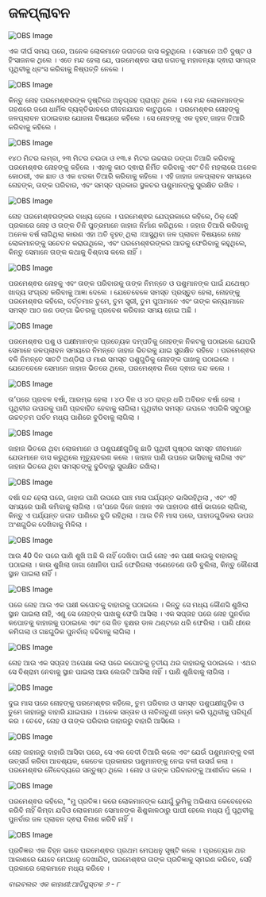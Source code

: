 # ଜଳପ୍ଲାବନ

![OBS Image](https://cdn.door43.org/obs/jpg/360px/obs-en-03-01.jpg)

ଏକ ଦୀର୍ଘ ସମୟ ପରେ,  ଅନେକ ଲୋକମାନେ ଜଗତରେ ବାସ କରୁଥିଲେ । ସେମାନେ ଅତି ଦୁଷ୍ଟ ଓ ହିଂସାଜନକ ଥିଲେ ।  ଏତେ ମନ୍ଦ ହେଲା ଯେ, ପରମେଶ୍ଵର ସାରା ଜଗତକୁ ମହାବନ୍ୟା ଦ୍ଵାରା ସମଗ୍ର  ପୃଥିବୀକୁ ଧ୍ବଂସ କରିବାକୁ ନିଷ୍ପତ୍ତି ନେଲେ ।

![OBS Image](https://cdn.door43.org/obs/jpg/360px/obs-en-03-02.jpg)

କିନ୍ତୁ ନୋହ ପରମେଶ୍ଵରଙ୍କ ଦୃଷ୍ଟିରେ ଅନୁଗ୍ରହ ପ୍ରାପ୍ତ ଥିଲେ । ସେ ମନ୍ଦ ଲୋକମାନଙ୍କ ଗହଣରେ  ଜଣେ ଧାର୍ମିକ ବ୍ୟକ୍ତିଭାବରେ ଜୀବନଯାପନ କାଟୁଥିଲେ । ପରମେଶ୍ଵର ନୋହଙ୍କୁ ଜଳପ୍ଲାବନ ପଠାଇବାର  ଯୋଜନା ବିଷୟରେ  କହିଲେ । ସେ ନୋହଙ୍କୁ ଏକ ବୃହତ୍ ଜାହଜ ତିଆରି କରିବାକୁ କହିଲେ । 

![OBS Image](https://cdn.door43.org/obs/jpg/360px/obs-en-03-03.jpg)

୧୪୦ ମିଟର ଲମ୍ବା, ୨୩ ମିଟର ଚଉଡା ଓ ୧୩.୫ ମିଟର ଉଚ୍ଚତାର ଡଙ୍ଗା ତିଆରି କରିବାକୁ ପରମେଶ୍ଵର ନୋହଙ୍କୁ କହିଲେ । ଏହାକୁ  କାଠ ଦ୍ଵାରା ନିର୍ମିତ କରିବାକୁ ଏବଂ ତିନି ମହଲାରେ ଅନେକ କୋଠରୀ, ଏକ ଛାତ ଓ ଏକ ଝରକା ତିଆରି କରିବାକୁ କହିଲେ । ଏହି ଜାହାଜ ଜଳପ୍ଲାବନ ସମୟରେ  ନୋହଙ୍କ, ତାଙ୍କ ପରିବାର, ଏବଂ ସମସ୍ତ ପ୍ରକାର ସ୍ଥଳଚର ପଶୁମାନଙ୍କୁ ସୁରକ୍ଷିତ ରଖିବ । 

![OBS Image](https://cdn.door43.org/obs/jpg/360px/obs-en-03-04.jpg)

ନୋହ ପରମେଶ୍ଵରଙ୍କର ବାଧ୍ୟ ହେଲେ । ପରମେଶ୍ଵର ଯେପ୍ରକାରେ କହିଲେ, ଠିକ୍ ସେହି ପ୍ରକାରେ ନୋହ ଓ ତାଙ୍କ ତିନି ପୁତ୍ରମାନେ ଜାହାଜ ନିର୍ମାଣ କରିଥିଲେ । ଜହାଜ ତିଆରି କରିବାକୁ ଅନେକ ବର୍ଷ ଲାଗିଥିଲା କାରଣ ଏହା ଅତି ବୃହତ୍ ଥିଲା ।ଆସୁଥିବା ଜଳ ପ୍ଲାବନ ବିଷୟରେ ନୋହ ଲୋକମାନଙ୍କୁ ସଚେତନ କରାଉଥିଲେ, ଏବଂ ପରମେଶ୍ଵରଙ୍କର ଆଡକୁ ଫେରିବାକୁ କହୁଥିଲେ, କିନ୍ତୁ ସେମାନେ ତାଙ୍କ କଥାକୁ ବିଶ୍ବାସ କଲେ ନାହିଁ । 

![OBS Image](https://cdn.door43.org/obs/jpg/360px/obs-en-03-05.jpg)

ପରମେଶ୍ଵର ନୋହକୁ ଏବଂ ତାଙ୍କ ପରିବାରକୁ ତାଙ୍କ ନିମନ୍ତେ ଓ ପଶୁମାନଙ୍କ ପାଇଁ ଯଥେଷ୍ଠ ଖାଦ୍ୟ ସଂଗ୍ରହ କରିବାକୁ ଆଜ୍ଞା ଦେଲେ । ଯେତେବେଳେ ସମସ୍ତ ପ୍ରସ୍ତୁତ ହେଲା, ନୋହଙ୍କୁ ପରମେଶ୍ଵର କହିଲେ, ବର୍ତ୍ତମାନ ତୁମେ, ତୁମ ସ୍ତ୍ରୀ, ତୁମ ପୁଅମାନେ ଏବଂ ତାଙ୍କ କନ୍ୟାମାନେ ସମସ୍ତ ଆଠ ଜଣ ଡଙ୍ଗା ଭିତରକୁ ପ୍ରବେଶ କରିବାର ସମୟ ହୋଇ ଅଛି । 

![OBS Image](https://cdn.door43.org/obs/jpg/360px/obs-en-03-06.jpg)

ପରମେଶ୍ଵର ପଶୁ ଓ ପକ୍ଷୀମାନଙ୍କ ପ୍ରତ୍ୟେକ ଦମ୍ପତିକୁ ନୋହଙ୍କ ନିକଟକୁ ପଠାଇଲେ ଯେପରି ସେମାନେ ଜଳପ୍ଲାବନ ସମୟରେ  ନିମନ୍ତେ ଜାହାଜ ଭିତରକୁ ଯାଇ ସୁରକ୍ଷିତ ରହିବେ  । ପରମେଶ୍ଵର ବଳି ନିମନ୍ତେ ସାତଟି ଅଣ୍ଡିରା ଓ ମାଈ ସମସ୍ତ ପଶୁଗୁଡିକୁ ନୋହଙ୍କ ପାଖକୁ ପଠାଇଲେ । ଯେତେବେଳେ ସେମାନେ ଜାହାଜ ଭିତରେ ଥିଲେ, ପରମେଶ୍ଵର ନିଜେ ଦ୍ଵାର ବନ୍ଦ କଲେ । 

![OBS Image](https://cdn.door43.org/obs/jpg/360px/obs-en-03-07.jpg)

ତା’ପରେ  ପ୍ରବଳ ବର୍ଷା, ଆରମ୍ଭ ହେଲା । ୪୦ ଦିନ ଓ ୪୦ ରାତ୍ର ଧରି ଅବିରତ ବର୍ଷା ହେଲା । ପୃଥିବୀର ଉପରକୁ ପାଣି ପ୍ରବାହିତ ହେବାକୁ ଲାଗିଲା। ପୃଥିବୀର ସମସ୍ତ ଉପରେ ଏପରିକି ସବୁଠାରୁ ଉଚ୍ଚତ୍ତମ ପର୍ବତ ମଧ୍ୟ ପାଣିରେ ବୁଡିବାକୁ ଲାଗିଲା  । 

![OBS Image](https://cdn.door43.org/obs/jpg/360px/obs-en-03-08.jpg)

ଜାହାଜ ଭିତରେ ଥିବା ଲୋକମାନେ  ଓ ପଶୁପକ୍ଷୀଗୁଡିକୁ ଛାଡି ପୃଥିବୀ ପୃଷ୍ଠର ସମସ୍ତ ଜୀବମାନେ ଯେଉମାନେ ବାସ କରୁଥିଲେ ମୃତ୍ୟୁବରଣ କଲେ । ଜାହାଜ ପାଣି ଉପରେ ଭାସିବାକୁ ଲାଗିଲା ଏବଂ ଜାହାଜ ଭିତରେ ଥିବା ସମସ୍ତଙ୍କୁ ବୁଡିବାରୁ ସୁରକ୍ଷିତ ରଖିଲା।   

![OBS Image](https://cdn.door43.org/obs/jpg/360px/obs-en-03-09.jpg)

ବର୍ଷା ବନ୍ଦ ହେଲା ପରେ, ଜାହାଜ ପାଣି ଉପରେ ପାଞ୍ଚ ମାସ ପର୍ଯ୍ୟନ୍ତ ଭାସିରହିଥିଲା , ଏବଂ ଏହି ସମୟରେ ପାଣି କମିବାକୁ ଲାଗିଲା । ତା’ପରେ ଦିନେ ଜାହାଜ ଏକ ପାହାଡର ଶୀର୍ଷ ଭାଗରେ ଲାଗିଲା, କିନ୍ତୁ ଏ ପର୍ଯ୍ୟନ୍ତ ଜଗତ ପାଣିରେ ବୁଡି ରହିଥିଲା । ଆଉ ତିନି ମାସ ପରେ, ପାହାଡଗୁଡିକର ଉପର ଅଂଶଗୁଡିକ ଦେଖିବାକୁ ମିଳିଲା । 

![OBS Image](https://cdn.door43.org/obs/jpg/360px/obs-en-03-10.jpg)

ଆଉ 40 ଦିନ ପରେ ପାଣି ଶୁଖି ଅଛି କି ନାହିଁ ଦେଖିବା ପାଇଁ  ନୋହ ଏକ ପକ୍ଷୀ କାଉକୁ ବାହାରକୁ ପଠାଇଲା । କାଉ ଶୁଖିଲା ଜାଗା ଖୋଜିବା ପାଇଁ ଫେରିଗଲା ଏଣେତେଣେ ଉଡି ବୁଲିଲା, କିନ୍ତୁ କୌଣସୀ ସ୍ଥାନ ପାଇଲା ନାହିଁ । 

![OBS Image](https://cdn.door43.org/obs/jpg/360px/obs-en-03-11.jpg)

ପରେ ନୋହ ଆଉ ଏକ ପକ୍ଷୀ କପୋତକୁ ବାହାରକୁ ପଠାଇଲେ । କିନ୍ତୁ ସେ ମଧ୍ୟ କୌଣସି ଶୁଖିଲା ସ୍ଥାନ ପାଇଲା ନାହି, ଏଣୁ ସେ ନୋହଙ୍କ ପାଖକୁ ଫେରି ଆସିଲା । ଏକ ସପ୍ତାହ ପରେ ନୋହ ପୁନର୍ବାର କପୋତକୁ ବାହାରକୁ ପଠାଇଲେ ଏବଂ ସେ ଜିତ ବୃକ୍ଷର ଡାଳ ଥଣ୍ଟରେ ଧରି ଫେରିଲା ।  ପାଣି ଧୀରେ କମିଗଲା ଓ ଗଛଗୁଡିକ ପୁନର୍ବାର୍ ବଢିବାକୁ ଲାଗିଲା ।  

![OBS Image](https://cdn.door43.org/obs/jpg/360px/obs-en-03-12.jpg)

 ନୋହ ଆଉ ଏକ ସପ୍ତାହ ଅପେକ୍ଷା କଲା ପରେ କପୋତକୁ ତୃତୀୟ ଥର ବାହାରକୁ ପଠାଇଲେ । ଏଥର ସେ ବିଶ୍ରାମ ନେବାକୁ ସ୍ଥାନ ପାଇଲା ଆଉ ଲେଉଟି ଆସିଲା ନାହିଁ । ପାଣି ଶୁଖିବାକୁ ଲାଗିଲା । 

![OBS Image](https://cdn.door43.org/obs/jpg/360px/obs-en-03-13.jpg)

ଦୁଇ ମାସ ପରେ ନୋହଙ୍କୁ ପରମେଶ୍ଵର କହିଲେ, ତୁମ ପରିବାର ଓ ସମସ୍ତ ପଶୁପକ୍ଷୀଗୁଡ଼ିକ ଓ ତୁମେ ଜାହାଜରୁ ବାହାରି ଯାଇପାର । ଅନେକ ସନ୍ତାନ ଓ ନାତିନାତୁଣୀ ଜନ୍ମ କରି ପୃଥିବୀକୁ ପରିପୂର୍ଣ କର । ତେବେ, ନୋହ ଓ ତାଙ୍କ ପରିବାର ଜାହାଜରୁ ବାହାରି ଆସିଲେ । 

![OBS Image](https://cdn.door43.org/obs/jpg/360px/obs-en-03-14.jpg)

ନୋହ ଜାହାଜରୁ ବାହାରି ଆସିବା ପରେ, ସେ ଏକ ବେଦୀ ତିଆରି କଲେ ଏବଂ ଯେଉଁ ପଶୁମାନଙ୍କୁ ବଳୀ ଉତ୍ସର୍ଗ କରିବା ଆବଶ୍ୟକ, କେତେକ ପ୍ରକାରର ପଶୁମାନଙ୍କୁ ନେଇ ବଳୀ ଉସର୍ଗ କଲା  । ପରମେଶ୍ଵର ନୈବେଦ୍ୟରେ ସନ୍ତୁଷ୍ଠ ଥିଲେ । ନୋହ ଓ ତାଙ୍କ ପରିବାରଙ୍କୁ ଆଶୀର୍ବାଦ କଲେ ।

![OBS Image](https://cdn.door43.org/obs/jpg/360px/obs-en-03-15.jpg)

ପରମେଶ୍ଵର କହିଲେ, "ମୁ ପ୍ରତିଜ୍ଞ। କରେ  ଲୋକମାନଙ୍କ ଯୋଗୁଁ ଭୁମିକୁ  ଅଭିଶାପ କେବେହେଲେ କରିବି ନାହିଁ କିମ୍ବା ଯଦିଓ ଲୋକମାନେ ସେମାନଙ୍କ ଶିଶୁକାଳଠାରୁ ପାପୀ ହେଲେ ମଧ୍ୟ ମୁଁ ପୃଥିବୀକୁ ପୁନର୍ବାର ଜଳ ପ୍ଲାବନ ଦ୍ଵରା ବିନାଶ କରିବି ନାହିଁ । 

![OBS Image](https://cdn.door43.org/obs/jpg/360px/obs-en-03-16.jpg)

ପ୍ରତିଜ୍ଞର ଏକ ଚିହ୍ନ ଭାବେ ପରମେଶ୍ଵର ପ୍ରଥମ ମେଘଧନୁ ସୃଷ୍ଟି କଲେ । ପ୍ରତ୍ୟେକ ଥର ଆକାଶରେ ଯେବେ ମେଘଧନୁ ଦେଖାଯିବ, ପରମେଶ୍ଵର ତାଙ୍କ ପ୍ରତିଜ୍ଞାକୁ ସ୍ମରଣ କରିବେ, ସେହି ପ୍ରକାରେ ଲୋକମାନେ ମଧ୍ୟ କରିବେ । 

_ବାଇବଲର ଏକ କାହାଣୀ:ଆଦିପୁସ୍ତକ ୬ - ୮_